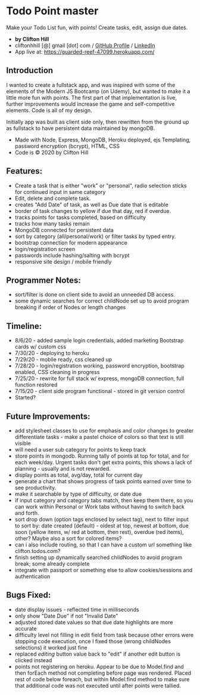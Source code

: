 # Todo Point master
Make your Todo List fun, with points! Create tasks, edit, assign due dates.

* **by Clifton Hill**
* cliftonhhill [@] gmail [dot] com / [GitHub Profile](https://github.com/CliftonHill) / [LinkedIn](https://www.linkedin.com/in/crusadingthought)
* App live at: <https://guarded-reef-47099.herokuapp.com/>

## Introduction
I wanted to create a fullstack app, and was inspired with some of the elements of the Modern JS Bootcamp (on Udemy), but wanted to make it a little more fun with points. The first part of that implementation is live, further improvements would increase the game and self-competitive elements. Code is all of my design.

Initially app was built as client side only, then rewritten from the ground up as fullstack to have persistent data maintained by mongoDB.

* Made with Node, Express, MongoDB, Heroku deployed, ejs Templating, password encryption (bcrypt), HTML, CSS
* Code is © 2020 by Clifton Hill

## Features:
* Create a task that is either "work" or "personal", radio selection sticks for continued input in same category
* Edit, delete and complete task.
* creates "Add Date" of task, as well as Due date that is editable
* border of task changes to yellow if due that day, red if overdue.
* tracks points for tasks completed, based on difficulty
* tracks how many tasks remain
* MongoDB connected for persistent data
* sort by category (all/personal/work) or filter tasks by typed entry.
* bootstrap connection for modern appearance
* login/registration screen
* passwords include hashing/salting with bcrypt
* responsive site design / mobile friendly

## Programmer Notes:
* sort/filter is done on client side to avoid an unneeded DB access.
* some dynamic searches for correct childNode set up to avoid program breaking if order of Nodes or length changes

## Timeline:
* 8/6/20 - added sample login credentials, added marketing Bootstrap cards w/ custom css
* 7/30/20 - deploying to heroku
* 7/29/20 - mobile ready, css cleaned up
* 7/28/20 - login/registration working, password encryption, bootstrap enabled, CSS cleaning in progress
* 7/25/20 - rewrite for full stack w/ express, mongoDB connection, full function restored
* 7/15/20 - client side program functional - stored in git version control
* Started?

## Future Improvements:
* add stylesheet classes to use for emphasis and color changes to greater differentiate tasks - make a pastel choice of colors so that text is still visible
* will need a user sub category for points to keep track
* store points in mongodb. Running tally of points at top for total, and for each week/day. Urgent tasks don't get extra points, this shows a lack of planning - usually and is not rewarded.
* display points as total, avg/day, total for current day
* generate a chart that shows progress of task points earned over time to see productivity.
* make it searchable by type of difficulty, or date due
* if input category and category tabs match, then keep them there, so you can work within Personal or Work tabs without having to switch back and forth.
* sort drop down (option tags enclosed by select tag), next to filter input to sort by: date created (default) - oldest at top, newest at bottom, due soon (yellow items, w/ red at bottom, then rest), overdue (red items), other? Maybe also a sort for colored items?
* can i also include routing, so that I can have a custom url something like clifton.todos.com?
* finish setting up dynamically searched childNodes to avoid program break; some already complete
* integrate with passport or something else to allow cookies/sessions and authentication

## Bugs Fixed:
* date display issues - reflected time in milliseconds
* only show "Date Due" if not "Invalid Date"
* adjusted stored date values so that due date highlights are more accurate
* difficulty level not filling in edit field from task because other errors were stopping code execution, once I fixed those (wrong childNodes selections) it worked just fine
* replaced *editing* button value back to "edit" if another edit button is clicked instead
* points not registering on heroku. Appear to be due to Model.find and then forEach method not completing before page was rendered. Placed rest of code below foreach, but within Model.find method to make sure that additional code was not executed until after points were tallied.
